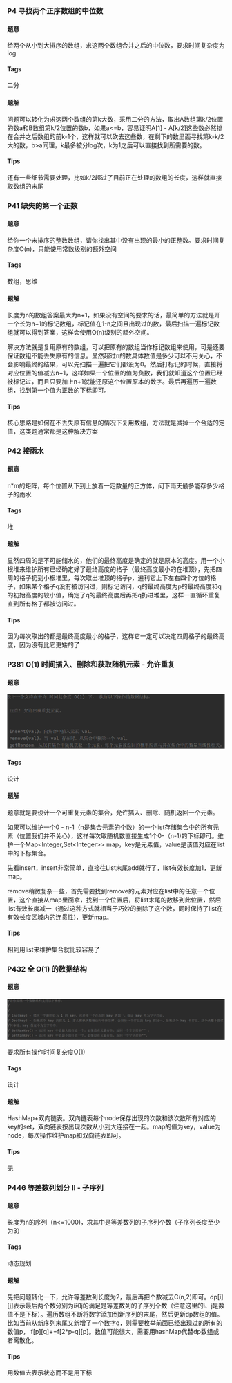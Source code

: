 ### P4 寻找两个正序数组的中位数

#### 题意

给两个从小到大排序的数组，求这两个数组合并之后的中位数，要求时间复杂度为log

#### Tags

二分

#### 题解

问题可以转化为求这两个数组的第k大数，采用二分的方法，取出A数组第k/2位置的数a和B数组第k/2位置的数b，如果a<=b，容易证明A[1] - A[k/2]这些数必然排在合并之后数组的前k-1个，这样就可以砍去这些数，在剩下的数里面寻找第k-k/2大的数，b>a同理，k最多被分log次，k为1之后可以直接找到所需要的数。

#### Tips

还有一些细节需要处理，比如k/2超过了目前正在处理的数组的长度，这样就直接取数组的末尾



### P41 缺失的第一个正数

#### 题意

给你一个未排序的整数数组，请你找出其中没有出现的最小的正整数。要求时间复杂度O(n)，只能使用常数级别的额外空间

#### Tags

数组，思维

#### 题解

长度为n的数组答案最大为n+1，如果没有空间的要求的话，最简单的方法就是开一个长为n+1的标记数组，标记值在1-n之间且出现过的数，最后扫描一遍标记数组就可以得到答案，这样会使用O(n)级别的额外空间。

解决方法就是复用原有的数组，可以把原有的数组当作标记数组来使用，可是还要保证数组不能丢失原有的信息。显然超过n的数具体数值是多少可以不用关心，不会影响最终的结果，可以先扫描一遍把它们都设为0。然后打标记的时候，直接将对应位置的值减去n+1，这样如果一个位置的值为负数，我们就知道这个位置已经被标记过，而且只要加上n+1就能还原这个位置原本的数字。最后再遍历一遍数组，找到第一个值为正数的下标即可。

#### Tips

核心思路是如何在不丢失原有信息的情况下复用数组，方法就是减掉一个合适的定值，这类题通常都是这种解决方案



### P42 接雨水

#### 题意

n*m的矩阵，每个位置从下到上放着一定数量的正方体，问下雨天最多能存多少格子的雨水

#### Tags

堆

#### 题解

显然四周的是不可能储水的，他们的最终高度是确定的就是原本的高度。用一个小根堆来维护所有已经确定好了最终高度的格子（最终高度最小的在堆顶），先把四周的格子扔到小根堆里，每次取出堆顶的格子p，遍利它上下左右四个方位的格子，如果某个格子q没有被访问过，则标记访问，q的最终高度为p的最终高度和q的初始高度的较小值，确定了q的最终高度后再把q扔进堆里，这样一直循环重复直到所有格子都被访问过。

#### Tips

因为每次取出的都是最终高度最小的格子，这样它一定可以决定四周格子的最终高度，因为没有比它更矮的了



### P381 O(1) 时间插入、删除和获取随机元素 - 允许重复

#### 题意

![image-20201220105529327](solution.assets\image-20201220105529327.png)

#### Tags

设计

#### 题解

题意就是要设计一个可重复元素的集合，允许插入、删除、随机返回一个元素。

如果可以维护一个0 - n-1（n是集合元素的个数）的一个list存储集合中的所有元素（位置我们并不关心），这样每次取随机数直接生成1个0-（n-1)的下标即可。维护一个Map<Integer,Set\<Integer>> map，key是元素值，value是该值对应在list中的下标集合。

先看insert，insert非常简单，直接往List末尾add就行了，list有效长度加1，更新map。

remove稍微复杂一些，首先需要找到remove的元素对应在list中的任意一个位置，这个直接从map里面拿，找到一个位置后，将list末尾的数移到此位置，然后list有效长度减一（通过这种方式就相当于巧妙的删除了这个数，同时保持了list在有效长度区域内的连贯性)，更新map。

#### Tips

相到用list来维护集合就比较容易了



### P432 全 O(1) 的数据结构

#### 题意

![image-20201220104213241](solution.assets\image-20201220104213241.png)

要求所有操作时间复杂度O(1)

#### Tags

设计

#### 题解

HashMap+双向链表。双向链表每个node保存出现的次数和该次数所有对应的key的set，双向链表按出现次数从小到大连接在一起。map的值为key，value为node，每次操作维护map和双向链表即可。

#### Tips

无



### P446 等差数列划分 II - 子序列

#### 题意

长度为n的序列（n<=1000)，求其中是等差数列的子序列个数（子序列长度至少为3）

#### Tags

动态规划

#### 题解

先把问题转化一下，允许等差数列长度为2，最后再把个数减去C(n,2)即可。dp\[i]\[j\]表示最后两个数分别为i和j的满足是等差数列的子序列个数（注意这里的i、j是数值不是下标）。遍历数组不断将数字添加到新序列的末尾，然后更新dp数组的值。比如当前从新序列末尾又新增了一个数字q，则需要枚举前面已经出现过的所有的数值p，      f\[p][q]+=f\[2*p-q\]\[p]。数值可能很大，需要用hashMap代替dp数组或者离散化。

#### Tips

用数值去表示状态而不是用下标



